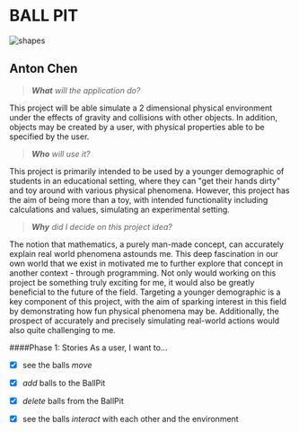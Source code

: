 # BALL PIT

![shapes](https://www.littlestepsasia.com/sites/default/files/imagecache/article_node_image/article/hero/Best-Indoor-Playrooms-Hong-Kong_0.png)
## Anton Chen 

> _**What** will the application do?_

This project will be able simulate a 2 dimensional physical environment under
the effects of gravity and collisions with other objects. In addition, objects may be 
created by a user, with physical
properties able to be specified by the user.

> _**Who** will use it?_

This project is primarily intended to be used by a younger demographic of students in an 
educational setting, where they can "get their hands dirty" and toy around with various physical
phenomena. However, this project has the aim of being more than a toy, with intended functionality 
including calculations and values, simulating an experimental setting.     

> _**Why** did I decide on this project idea?_

The notion that mathematics, a purely man-made concept, can accurately explain real world phenomena
astounds me. This deep fascination in our own world that we exist in motivated me to further 
explore that concept in another context - through programming.  Not only would working on this
project be something truly exciting for me, it would also be greatly beneficial
to the future of the field. Targeting a younger demographic is a 
key component of this project, with the aim of sparking interest
in this field by demonstrating how fun physical phenomena may be.
Additionally, the prospect of accurately and precisely simulating 
real-world actions would also quite challenging to me.   


####Phase 1: Stories
As a user, I want to...
- [x] see the balls _move_
- [x] _add_ balls to the BallPit
- [x] _delete_ balls from the BallPit
- [x] see the balls _interact_ with each other and the environment



